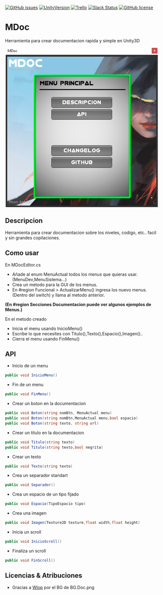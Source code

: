 [![GitHub issues](https://img.shields.io/github/issues/MOON-TYPE/MDoc.svg)](https://github.com/MOON-TYPE/MDoc/issues)
[![UnityVersion](https://img.shields.io/badge/Unity-5.5.2p4-orange.svg)](https://unity3d.com/es)
[![Trello](https://img.shields.io/badge/Trello-OFF-red.svg)](https://github.com/MOON-TYPE/MDoc)
[![Slack Status](https://moonantonio.herokuapp.com/badge.svg)](https://moonantonio.herokuapp.com/)
[![GitHub license](https://img.shields.io/badge/license-MIT-blue.svg)](https://raw.githubusercontent.com/MOON-TYPE/MDoc/master/LICENSE)

# MDoc
Herramienta para crear documentacion rapida y simple en Unity3D

<p align="center"><img src="https://github.com/MOON-TYPE/MDoc/blob/master/Res/preview/preview.png?raw=true"></p>

## Descripcion

Herramienta para crear documentacion sobre los niveles, codigo, etc.. facil y sin grandes copilaciones.

## Como usar

En MDocEditor.cs

* Añade al enum MenuActual todos los menus que quieras usar.(MenuDev,MenuSistema...)
* Crea un metodo para la GUI de los menus.
* En #region Funcional > ActualizarMenu() ingresa los nuevo menus.(Dentro del switch) y llama al metodo anterior.

__(En #region Secciones Documentacion puede ver algunos ejemplos de Menus.)__

En el metodo creado

* Inicia el menu usando InicioMenu()
* Escribe lo que necesites con Titulo(),Texto(),Espacio(),Imagen()..
* Cierra el menu usando FinMenu()


## API

+ Inicio de un menu
```C#
public void InicioMenu()
```

+ Fin de un menu
```C#
public void FinMenu()
```

+ Crear un boton en la documentacion
```C#
public void Boton(string nomBtn, MenuActual menu)
public void Boton(string nomBtn,MenuActual menu,bool espacio)
public void Boton(string texto, string url)
```

+ Crear un titulo en la documentacion
```C#
public void Titulo(string texto)
public void Titulo(string texto,bool negrita)
```

+ Crear un texto
```C#
public void Texto(string texto)
```

+ Crea un separador standart
```C#
public void Separador()
```

+ Crea un espacio de un tipo fijado
```C#
public void Espacio(TipoEspacio tipo)
```

+ Crea una imagen
```C#
public void Imagen(Texture2D texture,float width,float height)
```

+ Inicia un scroll
```C#
public void InicioScroll()
```

+ Finaliza un scroll
```C#
public void FinScroll()
```


## Licencias & Atribuciones

+ Gracias a [Wlop][1] por el BG de BG.Doc.png


[1]: http://wlop.deviantart.com/
